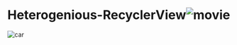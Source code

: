 # Heterogenious-RecyclerView![movie](https://user-images.githubusercontent.com/45494158/51182923-efc37c00-18f9-11e9-8e0b-1607d1719f09.PNG)
![car](https://user-images.githubusercontent.com/45494158/51182927-efc37c00-18f9-11e9-8478-64e0b2800f01.PNG)
